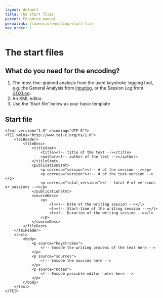 ```yaml
---
layout: default
title: The start files
parent: Encoding manual
permalink: /loxensis/encoding/start-file
nav_order: 1
---
```


# The start files #

## What do you need for the encoding? ##

1. The most fine-grained analysis from the used keystroke logging tool, e.g. the General Analysis from [Inputlog](https://www.inputlog.net), or the Session Log from [GGXLog](https://www.ggxlog.net/index.php).
2. An XML editor.
3. Use the 'Start file' below as your basic template

## Start file ##

	<?xml version="1.0" encoding="UTF-8"?>
	<TEI xmlns="http://www.tei-c.org/ns/1.0">
	    <teiHeader>
	        <fileDesc>
	            <titleStmt>
	                <title><!-- title of the text --></title> 
	                <author><!-- author of the text --></author> 
	            </titleStmt>
	            <publicationStmt>
	                <p corresp="session"><!-- # of the session --></p> 
	                <p corresp="version"><!-- # of the text-version --></p> 
	                <p corresp="total_versions"><!-- total # of versions or sessions --></p> 
	            </publicationStmt>
	            <sourceDesc>
	                <p>
	                    <l><!-- Date of the writing session --></l> 
	                    <l><!-- Start-time of the writing session --></l> 
	                    <l><!-- Duration of the writing session --></l> 
	                </p>
	            </sourceDesc>
	        </fileDesc>
	    </teiHeader>
	    <text>
	        <body>
	            <p source="keystrokes">  
	            	<!-- Encode the writing process of the text here -->  
	            </p>
	            <p source="sources"> 
	            	<!-- Encode the sources here -->   
	            </p>
	            <p source="notes"> 
	            	<!-- Encode possible editor notes here -->   
	            </p>
	        </body>
	    </text>
	</TEI>

